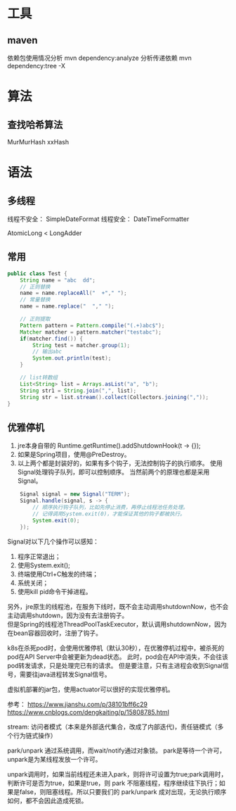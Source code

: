 # 工具
## maven
依赖包使用情况分析
mvn dependency:analyze
分析传递依赖
mvn dependency:tree -X

# 算法
## 查找哈希算法
MurMurHash
xxHash

# 语法
## 多线程
线程不安全： SimpleDateFormat
线程安全： DateTimeFormatter

AtomicLong < LongAdder

## 常用
```java
public class Test {
    String name = "abc  dd";
    // 正则替换
    name = name.replaceAll("  +"," ");
    // 常量替换
    name = name.replace("  "," ");

    // 正则提取
    Pattern pattern = Pattern.compile("(.+)abc$");
    Matcher matcher = pattern.matcher("testabc");
    if(matcher.find()) {
        String test = matcher.group(1);
        // 输出abc
        System.out.println(test);
    }

    // list转数组
    List<String> list = Arrays.asList("a", "b");
    String str1 = String.join(",", list);
    String str = list.stream().collect(Collectors.joining(","));
}
```

## 优雅停机
1. jre本身自带的
   Runtime.getRuntime().addShutdownHook(t -> {});
2. 如果是Spring项目，使用@PreDestroy。
3. 以上两个都是封装好的，如果有多个钩子，无法控制钩子的执行顺序。
   使用Signal处理钩子队列，即可以控制顺序。
   当然前两个的原理也都是采用Signal。
```java
	Signal signal = new Signal("TERM");
	Signal.handle(signal, s -> {
		// 顺序执行钩子队列，比如先停止消费，再停止线程池任务处理。
        // 记得调用System.exit(0)，才能保证其他的钩子都被执行。
        System.exit(0);
	});
```
Signal对以下几个操作可以感知：
1. 程序正常退出； 
2. 使用System.exit();
3. 终端使用Ctrl+C触发的终端；
4. 系统关闭；
5. 使用kill pid命令干掉进程。

另外，jre原生的线程池，在服务下线时，既不会主动调用shutdownNow，也不会主动调用shutdown，因为没有去注册钩子。  
但是Spring的线程池ThreadPoolTaskExecutor，默认调用shutdownNow，因为在bean容器回收时，注册了钩子。

k8s在杀死pod时，会使用优雅停机（默认30秒），在优雅停机过程中，被杀死的pod在API Server中会被更新为dead状态。
此时，pod会在API中消失，不会往该pod转发请求，只是处理完已有的请求。
但是要注意，只有主进程会收到Signal信号，需要往java进程转发Signal信号。

虚拟机部署的jar包，使用actuator可以很好的实现优雅停机。

参考：
https://www.jianshu.com/p/38101bff6c29
https://www.cnblogs.com/dengkaiting/p/15808785.html

stream: 访问者模式（本来是外部迭代集合，改成了内部迭代)，责任链模式（多个行为链式操作）

park/unpark 通过系统调用，而wait/notify通过对象锁。
park是等待一个许可，unpark是为某线程发放一个许可。

unpark调用时，如果当前线程还未进入park，则将许可设置为true;park调用时，判断许可是否为true，如果是true，则 park 不阻塞线程，程序继续往下执行；如果是false，则阻塞线程。所以只要我们的 park/unpark 成对出现，无论执行顺序如何，都不会因此造成死锁。
